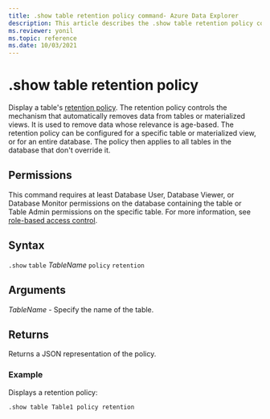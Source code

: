 ```yaml
---
title: .show table retention policy command- Azure Data Explorer
description: This article describes the .show table retention policy command in Azure Data Explorer.
ms.reviewer: yonil
ms.topic: reference
ms.date: 10/03/2021
---
```

# .show table retention policy

Display a table's [retention policy](retentionpolicy.md). The retention policy controls the mechanism that automatically removes data from tables or materialized views. It is used to remove data whose relevance is age-based. The retention policy can be configured for a specific table or materialized view, or for an entire database. The policy then applies to all tables in the database that don't override it.

## Permissions

This command requires at least Database User, Database Viewer, or Database Monitor permissions on the database containing the table or Table Admin permissions on the specific table. For more information, see [role-based access control](access-control/role-based-access-control.md).

## Syntax

`.show` `table` *TableName* `policy` `retention` 

## Arguments

*TableName* - Specify the name of the table. 

## Returns

Returns a JSON representation of the policy.

### Example

Displays a retention policy:

```kusto
.show table Table1 policy retention
```
